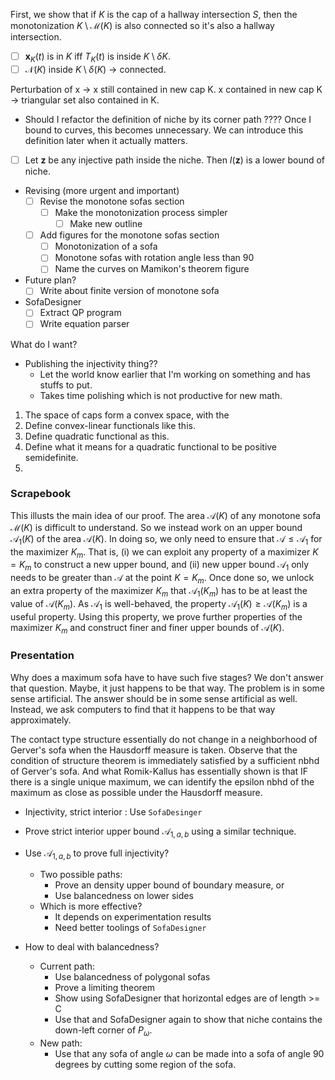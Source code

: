 First, we show that if $K$ is the cap of a hallway intersection $S$, then the monotonization $K \setminus \mathcal{M}(K)$ is also connected so it's also a hallway intersection.
- [ ] $\mathbf{x}_K(t)$ is in $K$ iff $T_K(t)$ is inside $K \setminus \delta K$.
- [ ] $\mathcal{N}(K)$ inside $K \setminus \delta(K)$ -> connected.

Perturbation of x -> x still contained in new cap K.
x contained in new cap K -> triangular set also contained in K. 

- Should I refactor the definition of niche by its corner path ????
Once I bound to curves, this becomes unnecessary. We can introduce this definition later when it actually matters.
- [ ] Let $\mathbf{z}$ be any injective path inside the niche. Then $I(\mathbf{z})$ is a lower bound of niche.

- Revising (more urgent and important)
	- [ ] Revise the monotone sofas section
		- [ ] Make the monotonization process simpler
			- [ ] Make new outline
	- [ ] Add figures for the monotone sofas section
		- [ ] Monotonization of a sofa
		- [ ] Monotone sofas with rotation angle less than 90
		- [ ] Name the curves on Mamikon's theorem figure
- Future plan?
	- [ ] Write about finite version of monotone sofa
- SofaDesigner
	- [ ] Extract QP program
	- [ ] Write equation parser

What do I want?
- Publishing the injectivity thing??
	- Let the world know earlier that I'm working on something and has stuffs to put.
	- Takes time polishing which is not productive for new math.

1. The space of caps form a convex space, with the 
2. Define convex-linear functionals like this.
3. Define quadratic functional as this.
4. Define what it means for a quadratic functional to be positive semidefinite.
5. 

### Scrapebook

This illusts the main idea of our proof. The area $\mathcal{A}(K)$ of any monotone sofa $\mathcal{M}(K)$ is difficult to understand. So we instead work on an upper bound $\mathcal{A}_1(K)$ of the area $\mathcal{A}(K)$. In doing so, we only need to ensure that $\mathcal{A} \leq \mathcal{A}_1$ for the maximizer $K_m$. That is, (i) we can exploit any property of a maximizer $K = K_m$ to construct a new upper bound, and (ii) new upper bound $\mathcal{A}_1$ only needs to be greater than $\mathcal{A}$ at the point $K = K_m$. Once done so, we unlock an extra property of the maximizer $K_m$ that $\mathcal{A}_1(K_m)$ has to be at least the value of $\mathcal{A}(K_m)$. As $\mathcal{A}_1$ is well-behaved, the property $\mathcal{A}_1(K) \geq \mathcal{A}(K_m)$ is a useful property. Using this property, we prove further properties of the maximizer $K_m$ and construct finer and finer upper bounds of $\mathcal{A}(K)$.

### Presentation

Why does a maximum sofa have to have such five stages?
We don't answer that question.
Maybe, it just happens to be that way. The problem is in some sense artificial. The answer should be in some sense artificial as well.
Instead, we ask computers to find that it happens to be that way approximately.

The contact type structure essentially do not change in a neighborhood of Gerver's sofa when the Hausdorff measure is taken. Observe that the condition of structure theorem is immediately satisfied by a sufficient nbhd of Gerver's sofa. And what Romik-Kallus has essentially shown is that IF there is a single unique maximum, we can identify the epsilon nbhd of the maximum as close as possible under the Hausdorff measure.

- Injectivity, strict interior : Use `SofaDesinger`
- Prove strict interior upper bound $\mathcal{A}_{1, a, b}$ using a similar technique.
- Use $\mathcal{A}_{1, a, b}$ to prove full injectivity?
	- Two possible paths:
		- Prove an density upper bound of boundary measure, or
		- Use balancedness on lower sides
	- Which is more effective? 
		- It depends on experimentation results
		- Need better toolings of `SofaDesigner`

- How to deal with balancedness?
	- Current path:
		- Use balancedness of polygonal sofas
		- Prove a limiting theorem
		- Show using SofaDesigner that horizontal edges are of length >= C
		- Use that and SofaDesigner again to show that niche contains the down-left corner of $P_\omega$.
	- New path:
		- Use that any sofa of angle $\omega$ can be made into a sofa of angle 90 degrees by cutting some region of the sofa.